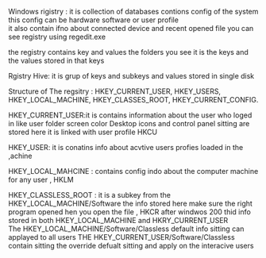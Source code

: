 Windows rigistry  :
it is collection  of databases contions config of the system 
this config can be hardware software or user profile  
it also contain ifno about connected device and recent opened file
you can see registry using regedit.exe

the registry contains key and values 
the folders you see it is the keys 
and the values stored in that keys 
 
 Rgistry Hive: it is grup of keys and subkeys and values stored in single disk 
 
 Structure of The regsitry :
    HKEY_CURRENT_USER,
    HKEY_USERS,
    HKEY_LOCAL_MACHINE,
    HKEY_CLASSES_ROOT,
    HKEY_CURRENT_CONFIG.
 

HKEY_CURRENT_USER:it is contains information about the user who loged in like user folder screen color 
Desktop icons  and control panel sitting are stored here it is linked with user profile 
HKCU

HKEY_USER: it is conatins info about acvtive users profies loaded in the ,achine  

HKEY_LOCAL_MAHCINE : contains config indo about the computer machine for any user , HKLM

HKEY_CLASSLESS_ROOT : it is a subkey from the  HKEY_LOCAL_MACHINE/Software the info stored here make sure
the right program opened hen you open the file , HKCR
after windwos 200 thid info stored in both HKEY_LOCAL_MACHINE and HKRY_CURRENT_USER  
The HKEY_LOCAL_MACHINE/Software/Classless default info sitting can applayed to all users 
THE HKEY_CURRENT_USER/Software/Classless contain sitting the override defualt sitting and apply on the interacive users
